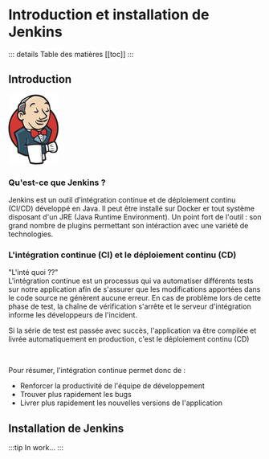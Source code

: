 # Introduction et installation de Jenkins

::: details Table des matières
[[toc]]
:::

## Introduction
![Jenkins logo](./assets-installjenkins/jenkinslogo.png)

### Qu'est-ce que Jenkins ?
Jenkins est un outil d'intégration continue et de déploiement continu (CI/CD) développé en Java. Il peut être installé sur Docker er tout système disposant d'un JRE (Java Runtime Environment). Un point fort de l'outil : son grand nombre de plugins permettant son intéraction avec une variété de technologies.

### L'intégration continue (CI) et le déploiement continu (CD)
"L'inté quoi ??"<br>
L'intégration continue est un processus qui va automatiser différents tests sur notre application afin de s'assurer que les modifications apportées dans le code source ne génèrent aucune erreur. En cas de problème lors de cette phase de test, la chaîne de vérification s'arrête et le serveur d'intégration informe les développeurs de l'incident.

Si la série de test est passée avec succès, l'application va être compilée et livrée automatiquement en production, c'est le déploiement continu (CD)

<br>

Pour résumer, l'intégration continue permet donc de :
- Renforcer la productivité de l'équipe de développement
- Trouver plus rapidement les bugs
- Livrer plus rapidement les nouvelles versions de l'application

## Installation de Jenkins
:::tip In work...
:::